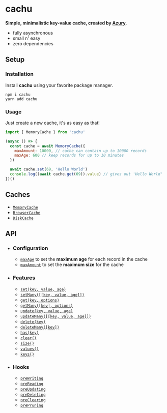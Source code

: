 # cachu

**Simple, minimalistic key-value cache, created by [Azury](https://azury.dev).**

- fully asynchronous
- small n' easy
- zero dependencies

## Setup

### Installation

Install **cachu** using your favorite package manager.

```sh-session
npm i cachu
yarn add cachu
```

### Usage

Just create a new cache, it's as easy as that!

```js
import { MemoryCache } from 'cachu'

(async () => {
  const cache = await MemoryCache({
    maxAmount: 10000, // cache can contain up to 10000 records
    maxAge: 600 // keep records for up to 10 minutes
  })

  await cache.set(69, 'Hello World')
  console.log((await cache.get(69)).value) // gives out 'Hello World'
})()
```

## Caches

- [`MemoryCache`](/guide/caches/MemoryCache.md)
- [`BrowserCache`](/guide/caches/BrowserCache.md)
- [`DiskCache`](/guide/caches/DiskCache.md)

## API

- ### Configuration

  - [`maxAge`](/guide/configuration/maxAge.md) to set the **maximum age** for each record in the cache
  - [`maxAmount`](/guide/configuration/maxAmount.md) to set the **maximum size** for the cache

- ### Features

  - [`set(key, value, age)`](/guide/features/set.md)
  - [`setMany([[key, value, age]])`](/guide/features/setMany.md)
  - [`get(key, options)`](/guide/features/get.md)
  - [`getMany([key], options)`](/guide/features/getMany.md)
  - [`update(key, value, age)`](/guide/features/update.md)
  - [`updateMany([[key, value, age]])`](/guide/features/updateMany.md)
  - [`delete(key)`](/guide/features/delete.md)
  - [`deleteMany([key])`](/guide/features/deleteMany.md)
  - [`has(key)`](/guide/features/has.md)
  - [`clear()`](/guide/features/clear.md)
  - [`size()`](/guide/features/size.md)
  - [`values()`](/guide/features/values.md)
  - [`keys()`](/guide/features/keys.md)

- ### Hooks

  - [`preWriting`](/guide/hooks/preWriting.md)
  - [`preReading`](/guide/hooks/preReading.md)
  - [`preUpdating`](/guide/hooks/preUpdating.md)
  - [`preDeleting`](/guide/hooks/preDeleting.md)
  - [`preClearing`](/guide/hooks/preClearing.md)
  - [`prePruning`](/guide/hooks/prePruning.md)